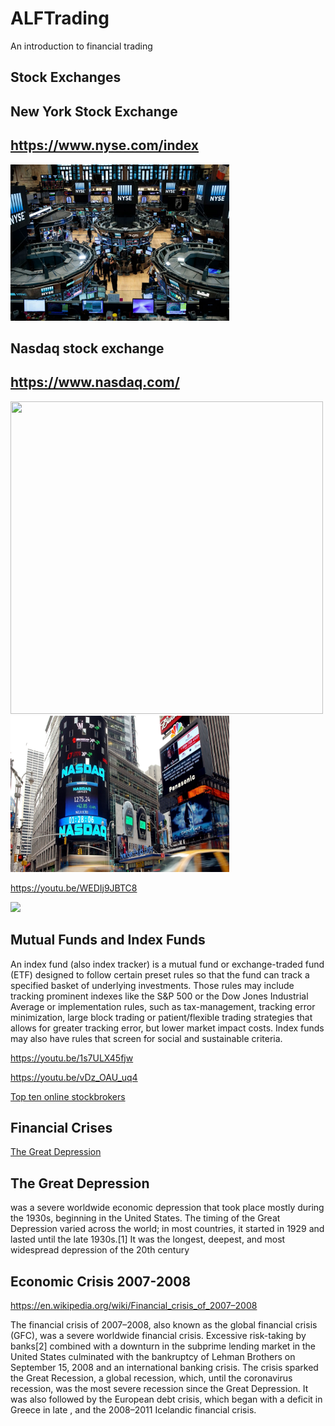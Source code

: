 # ALFTrading
An introduction to financial trading

## Stock Exchanges


## New York Stock Exchange
##  https://www.nyse.com/index

<img src="https://github.com/LennartFr/ALFTrading/blob/master/nyse.jpg" width='350' height='250'>


## Nasdaq stock exchange
##  https://www.nasdaq.com/


<img src="https://www.nasdaq.com/market-activity" height='500' width ='500'>


<img src="https://github.com/LennartFr/ALFTrading/blob/master/nasdaq.jpg" width='350' height='250'>

https://youtu.be/WEDIj9JBTC8

<img src="https://github.com/favicon.ico" width="48">



## Mutual Funds and Index Funds
An index fund (also index tracker) is a mutual fund or exchange-traded fund (ETF) designed to follow certain preset rules so that the fund can track a specified basket of underlying investments. Those rules may include tracking prominent indexes like the S&P 500 or the Dow Jones Industrial Average or implementation rules, such as tax-management, tracking error minimization, large block trading or patient/flexible trading strategies that allows for greater tracking error, but lower market impact costs. Index funds may also have rules that screen for social and sustainable criteria.

https://youtu.be/1s7ULX45fjw


https://youtu.be/vDz_OAU_uq4


<a href="https://consumersadvocate.org/online-stock-brokers/a/best-online-stock-brokers">Top ten online stockbrokers</a>

## Financial Crises

<a href="https://en.wikipedia.org/wiki/Great_Depression">The Great Depression</a>

## The Great Depression 

was a severe worldwide economic depression that took place mostly during the 1930s, beginning in the United States. The timing of the Great Depression varied across the world; in most countries, it started in 1929 and lasted until the late 1930s.[1] It was the longest, deepest, and most widespread depression of the 20th century






## Economic Crisis 2007-2008

https://en.wikipedia.org/wiki/Financial_crisis_of_2007–2008

The financial crisis of 2007–2008, also known as the global financial crisis (GFC), was a severe worldwide financial crisis. Excessive risk-taking by banks[2] combined with a downturn in the subprime lending market in the United States culminated with the bankruptcy of Lehman Brothers on September 15, 2008 and an international banking crisis. The crisis sparked the Great Recession, a global recession, which, until the coronavirus recession, was the most severe recession since the Great Depression. It was also followed by the European debt crisis, which began with a deficit in Greece in late , and the 2008–2011 Icelandic financial crisis.








    



